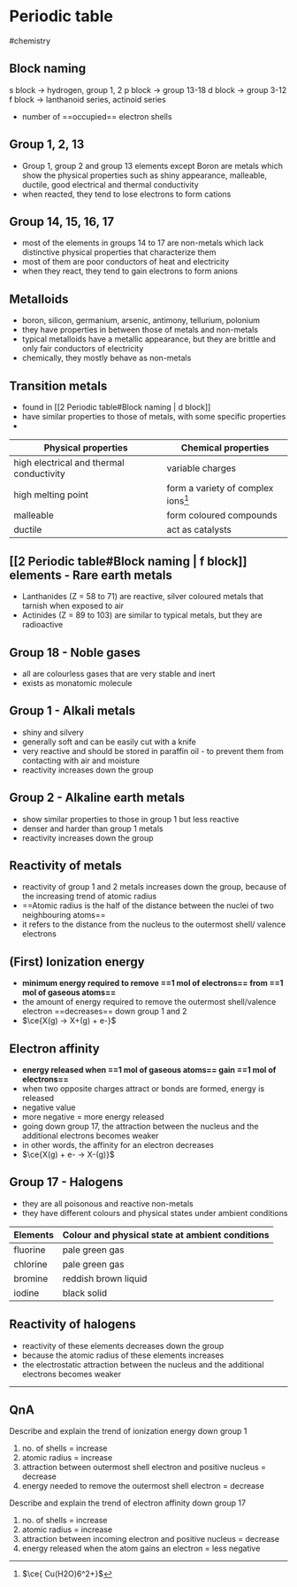 # Periodic table
#chemistry 
## Block naming
s block → hydrogen, group 1, 2
p block → group 13-18
d block → group 3-12
f block → lanthanoid series, actinoid series

- number of ==occupied== electron shells

## Group 1, 2, 13
- Group 1, group 2 and group 13 elements except Boron are metals which show the physical properties such as shiny appearance, malleable, ductile, good electrical and thermal conductivity
- when reacted, they tend to lose electrons to form cations

## Group 14, 15, 16, 17
- most of the elements in groups 14 to 17 are non-metals which lack distinctive physical properties that characterize them
- most of them are poor conductors of heat and electricity
- when they react, they tend to gain electrons to form anions

## Metalloids
- boron, silicon, germanium, arsenic, antimony, tellurium, polonium
- they have properties in between those of metals and non-metals
- typical metalloids have a metallic appearance, but they are brittle and only fair conductors of electricity
- chemically, they mostly behave as non-metals

## Transition metals
- found in [[2 Periodic table#Block naming | d block]]
- have similar properties to those of metals, with some specific properties
- 
| Physical properties                      | Chemical properties                |
| ---------------------------------------- | ---------------------------------- |
| high electrical and thermal conductivity | variable charges                   |
| high melting point                       | form a variety of complex ions[^1] |
| malleable                                | form coloured compounds            |
| ductile                                  | act as catalysts                   |

## [[2 Periodic table#Block naming | f block]] elements - Rare earth metals
- Lanthanides (Z = 58 to 71) are reactive, silver coloured metals that tarnish when exposed to air
- Actinides (Z = 89 to 103) are similar to typical metals, but they are radioactive

## Group 18 - Noble gases
- all are colourless gases that are very stable and inert
- exists as monatomic molecule

## Group 1 - Alkali metals
- shiny and silvery
- generally soft and can be easily cut with a knife
- very reactive and should be stored in paraffin oil - to prevent them from contacting with air and moisture
- reactivity increases down the group

## Group 2 - Alkaline earth metals
- show similar properties to those in group 1 but less reactive
- denser and harder than group 1 metals
- reactivity increases down the group

## Reactivity of metals
- reactivity of group 1 and 2 metals increases down the group, because of the increasing trend of atomic radius
- ==Atomic radius is the half of the distance between the nuclei of two neighbouring atoms==
- it refers to the distance from the nucleus to the outermost shell/ valence electrons

## (First) Ionization energy
- **minimum energy required to remove ==1 mol of electrons== from ==1 mol of gaseous atoms==**
- the amount of energy required to remove the outermost shell/valence electron ==decreases== down group 1 and 2
- $\ce{X(g) -> X+(g) + e-}$

## Electron affinity
- **energy released when ==1 mol of gaseous atoms== gain ==1 mol of electrons==**
- when two opposite charges attract or bonds are formed, energy is released
- negative value
- more negative = more energy released
- going down group 17, the attraction between the nucleus and the additional electrons becomes weaker
- in other words, the affinity for an electron decreases
- $\ce{X(g) + e- -> X-(g)}$

## Group 17 - Halogens
- they are all poisonous and reactive non-metals
- they have different colours and physical states under ambient conditions

| Elements | Colour and physical state at ambient conditions |
| -------- | ----------------------------------------------- |
| fluorine | pale green gas                                  |
| chlorine | pale green gas                                  |
| bromine  | reddish brown liquid                            |
| iodine   | black solid                                     |

## Reactivity of halogens
- reactivity of these elements decreases down the group
- because the atomic radius of these elements increases
- the electrostatic attraction between the nucleus and the additional electrons becomes weaker


---

## QnA
Describe and explain the trend of ionization energy down group 1
1. no. of shells = increase
3. atomic radius = increase
4. attraction between outermost shell electron and positive nucleus = decrease
5. energy needed to remove the outermost shell electron = decrease

Describe and explain the trend of electron affinity down group 17
1. no. of shells = increase
2. atomic radius = increase
3. attraction between incoming electron and positive nucleus = decrease
4. energy released when the atom gains an electron = less negative




[^1]: $\ce{ Cu(H2O)6^2+}$

